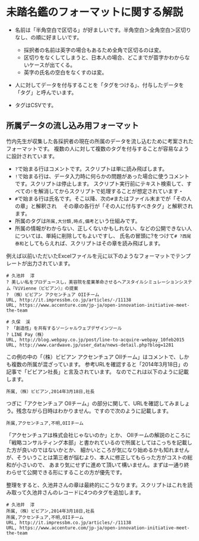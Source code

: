 # 未踏名鑑のフォーマットに関する解説

- 名前は「半角空白で区切る」が好ましいです。半角空白＞全角空白＞区切りなし、の順に好ましいです。
  - 採択者の名前は英字の場合もあるため全角で区切るのは変。
  - 区切りをなくしてしまうと、日本人の場合、どこまでが苗字かわからないケースが出てくる。
  - 英字の氏名の空白をなくすのは変。

- 人に対してデータを付与することを「タグをつける」、付与したデータを「タグ」と呼んでいます。
- タグはCSVです。

## 所属データの流し込み用フォーマット

竹内先生が収集した各採択者の現在の所属のデータを流し込むために考案されたフォーマットです。
複数の人に対して複数のタグを付与することが容易なように設計されています。

- `?`で始まる行はコメントです。スクリプトは単に読み飛ばします。
- `!`で始まる行は、データ入力時に何らかの問題があった場合に使うコメントです。スクリプトは停止します。
  スクリプト実行前にテキスト検索して、すべての`!`を解消してからスクリプトで処理することが想定されています・
- `#`で始まる行は氏名です。そこ以降、次の`#`またはファイル末までが「その人の章」と解釈され
　その章の各行が「その人に付与すべきタグ」と解釈されます。
- 所属のタグは`所属,大分類,時点,備考`という仕組みです。
- 所属の情報がわからない、正しくないかもしれない、などの公開できない人については、単純に削除してもよいですし、
  氏名の冒頭に?をつけて`# ?西尾 泰和`としてもらえれば、スクリプトはその章を読み飛ばします。

例えば以前いただいたExcelファイルを元に以下のようなフォーマットでテンプレートが出力されています。 
```
# 久池井  淳
? 美しい私をプロデュースし，美容院を産業革命させるヘアスタイルシミュレーションシステム『ViVienne（ビビアン）』の提案
? （株）ビビアン アクセンチュア OIIチーム
URL, http://it.impressbm.co.jp/articles/-/11138
URL, https://www.accenture.com/jp-ja/open-innovation-initiative-meet-the-team

# 久保  渓
? 「創造性」を共有するソーシャルウェブデザインツール
? LINE Pay（株）
URL, http://blog.webpay.co.jp/post/line-to-acquire-webpay_10feb2015
URL, http://www.cardwave.jp/user_data/news-detail.php?blog=1281
```

この例の中の「（株）ビビアン アクセンチュア OIIチーム」はコメントで、しかも複数の所属が混ざっています。
参考URLを確認すると「2014年3月18日」の記事で「ビビアン社長」と言及されています。
なのでこれは以下のように記載します。
```
所属,（株）ビビアン,2014年3月18日,社長
```
つぎに「アクセンチュア OIIチーム」の部分に関して、URLを確認してみましょう。残念ながら日時はわかりません。ですので次のように記載します。
```
所属,アクセンチュア,不明,OIIチーム
```

「アクセンチュアは株式会社じゃないのか」とか、
OIIチームの解説のところに「戦略コンサルティング本部」と書かれているので所属としてはこっちを記載した方が良いのではないかとか、
細かいところが気になり始めるかも知れませんが、そういうことは第三者が悩むより、本人に修正してもらった方がコストの総和が小さいので、
あまり気にせずに進めて頂いて構いません。まずは一通り終わらせて公開できる形にすることの方が優先です。

整理をすると、久池井さんの章は最終的にこうなります。スクリプトはこれを読み取って久池井さんのレコードに4つのタグを追加します。
```
# 久池井  淳
所属,（株）ビビアン,2014年3月18日,社長
所属,アクセンチュア,不明,OIIチーム
URL, http://it.impressbm.co.jp/articles/-/11138
URL, https://www.accenture.com/jp-ja/open-innovation-initiative-meet-the-team
```
